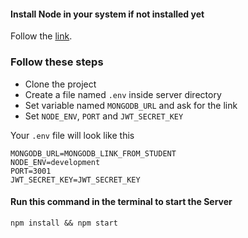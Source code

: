 #### Install Node in your system if not installed yet
Follow the [link](https://nodejs.org/en/download/).

### Follow these steps
- Clone the project
- Create a file named `.env` inside server directory
- Set variable named `MONGODB_URL` and ask for the link
- Set `NODE_ENV`, `PORT` and `JWT_SECRET_KEY`

Your `.env` file will look like this
```
MONGODB_URL=MONGODB_LINK_FROM_STUDENT
NODE_ENV=development
PORT=3001
JWT_SECRET_KEY=JWT_SECRET_KEY
```

#### Run this command in the terminal to start the Server
```
npm install && npm start
```